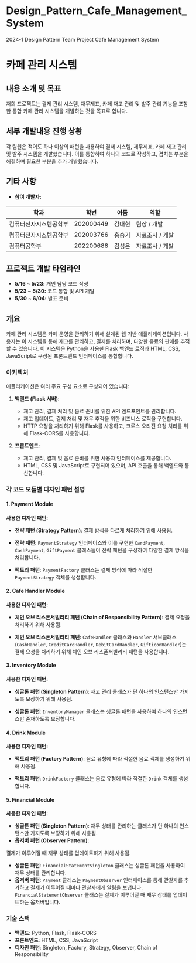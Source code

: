 # Design_Pattern_Cafe_Management_System
2024-1 Design Pattern Team Project Cafe Management System
# 카페 관리 시스템

## 내용 소개 및 목표
저희 프로젝트는 결제 관리 시스템, 재무제표, 카페 재고 관리 및 발주 관리 기능을 포함한 통합 카페 관리 시스템을 개발하는 것을 목표로 합니다.

## 세부 개발내용 진행 상황
각 팀원은 적어도 하나 이상의 패턴을 사용하여 결제 시스템, 재무제표, 카페 재고 관리 및 발주 시스템을 개발했습니다. 이를 통합하여 하나의 코드로 작성하고, 겹치는 부분을 해결하며 필요한 부분을 추가 개발했습니다.

## 기타 사항
- **참여 개발자:**

| 학과                        | 학번      | 이름      | 역할          |
|-----------------------------|-----------|-----------|---------------|
| 컴퓨터전자시스템공학부      | 202000449 | 김대현    | 팀장 / 개발    |
| 컴퓨터전자시스템공학부      | 202003766 | 홍승기    | 자료조사 / 개발 |
| 컴퓨터공학부                | 202200688 | 김성은    | 자료조사 / 개발 |

## 프로젝트 개발 타임라인

- **5/16 ~ 5/23:** 개인 담당 코드 작성
- **5/23 ~ 5/30:** 코드 통합 및 API 개발
- **5/30 ~ 6/04:** 발표 준비

## 개요

카페 관리 시스템은 카페 운영을 관리하기 위해 설계된 웹 기반 애플리케이션입니다. 사용자는 이 시스템을 통해 재고를 관리하고, 결제를 처리하며, 다양한 음료의 판매를 추적할 수 있습니다. 이 시스템은 Python을 사용한 Flask 백엔드 로직과 HTML, CSS, JavaScript로 구성된 프론트엔드 인터페이스를 통합합니다.

### 아키텍처

애플리케이션은 여러 주요 구성 요소로 구성되어 있습니다:

1. **백엔드 (Flask 서버)**:
    - 재고 관리, 결제 처리 및 음료 준비를 위한 API 엔드포인트를 관리합니다.
    - 재고 업데이트, 결제 처리 및 재무 추적을 위한 비즈니스 로직을 구현합니다.
    - HTTP 요청을 처리하기 위해 Flask를 사용하고, 크로스 오리진 요청 처리를 위해 Flask-CORS를 사용합니다.

2. **프론트엔드**:
    - 재고 관리, 결제 및 음료 준비를 위한 사용자 인터페이스를 제공합니다.
    - HTML, CSS 및 JavaScript로 구현되어 있으며, API 호출을 통해 백엔드와 통신합니다.

### 각 코드 모듈별 디자인 패턴 설명

#### 1. Payment Module

**사용한 디자인 패턴:**
- **전략 패턴 (Strategy Pattern)**: 결제 방식을 다르게 처리하기 위해 사용됨.


- **전략 패턴**: `PaymentStrategy` 인터페이스와 이를 구현한 `CardPayment`, `CashPayment`, `GiftPayment` 클래스들이 전략 패턴을 구성하여 다양한 결제 방식을 처리합니다.
- **팩토리 패턴**: `PaymentFactory` 클래스는 결제 방식에 따라 적절한 `PaymentStrategy` 객체를 생성합니다.

#### 2. Cafe Handler Module

**사용한 디자인 패턴:**
- **체인 오브 리스폰서빌리티 패턴 (Chain of Responsibility Pattern)**: 결제 요청을 처리하기 위해 사용됨.

- **체인 오브 리스폰서빌리티 패턴**: `CafeHandler` 클래스와 `Handler` 서브클래스 (`CashHandler`, `CreditCardHandler`, `DebitCardHandler`, `GifticonHandler`)는 결제 요청을 처리하기 위해 체인 오브 리스폰서빌리티 패턴을 사용합니다.

#### 3. Inventory Module

**사용한 디자인 패턴:**
- **싱글톤 패턴 (Singleton Pattern)**: 재고 관리 클래스가 단 하나의 인스턴스만 가지도록 보장하기 위해 사용됨.

- **싱글톤 패턴**: `InventoryManager` 클래스는 싱글톤 패턴을 사용하여 하나의 인스턴스만 존재하도록 보장합니다.

#### 4. Drink Module

**사용한 디자인 패턴:**
- **팩토리 패턴 (Factory Pattern)**: 음료 유형에 따라 적절한 음료 객체를 생성하기 위해 사용됨.


- **팩토리 패턴**: `DrinkFactory` 클래스는 음료 유형에 따라 적절한 `Drink` 객체를 생성합니다.

#### 5. Financial Module

**사용한 디자인 패턴:**
- **싱글톤 패턴 (Singleton Pattern)**: 재무 상태를 관리하는 클래스가 단 하나의 인스턴스만 가지도록 보장하기 위해 사용됨.
- **옵저버 패턴 (Observer Pattern)**:

 결제가 이루어질 때 재무 상태를 업데이트하기 위해 사용됨.

- **싱글톤 패턴**: `FinancialStatementSingleton` 클래스는 싱글톤 패턴을 사용하여 재무 상태를 관리합니다.
- **옵저버 패턴**: `Payment` 클래스는 `PaymentObserver` 인터페이스를 통해 관찰자를 추가하고 결제가 이루어질 때마다 관찰자에게 알림을 보냅니다. `FinancialStatementObserver` 클래스는 결제가 이루어질 때 재무 상태를 업데이트하는 옵저버입니다.

### 기술 스택

- **백엔드**: Python, Flask, Flask-CORS
- **프론트엔드**: HTML, CSS, JavaScript
- **디자인 패턴**: Singleton, Factory, Strategy, Observer, Chain of Responsibility
